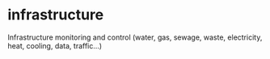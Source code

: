 # infrastructure
Infrastructure monitoring and control (water, gas, sewage, waste, electricity, heat, cooling, data, traffic...)

